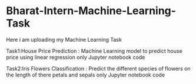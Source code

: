 # Bharat-Intern-Machine-Learning-Task
Here i am uploading my Machine Learning Task

Task1:House Price Prediction :
Machine Learning model to predict house
price using linear regression only
Jupyter notebook code

Task2:Iris Flowers Classification :
Predict the different species of flowers on
the length of there petals and sepals
only Jupyter notebook code


